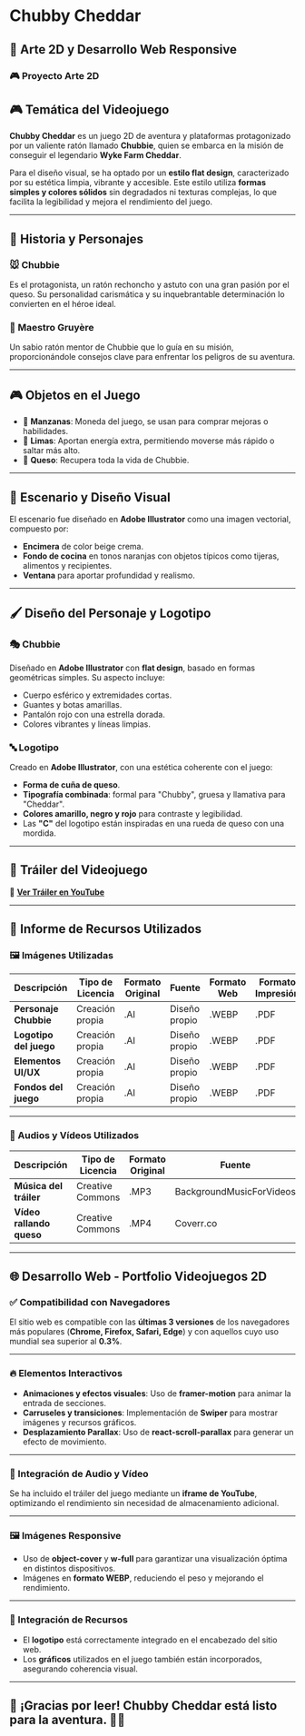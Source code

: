 # Chubby Cheddar  

## 🎨 Arte 2D y Desarrollo Web Responsive  

### 🎮 Proyecto Arte 2D  

## 🎮 Temática del Videojuego  

**Chubby Cheddar** es un juego 2D de aventura y plataformas protagonizado por un valiente ratón llamado **Chubbie**, quien se embarca en la misión de conseguir el legendario **Wyke Farm Cheddar**.  

Para el diseño visual, se ha optado por un **estilo flat design**, caracterizado por su estética limpia, vibrante y accesible. Este estilo utiliza **formas simples y colores sólidos** sin degradados ni texturas complejas, lo que facilita la legibilidad y mejora el rendimiento del juego.  

---

## 📖 Historia y Personajes  

### 🐭 Chubbie  
Es el protagonista, un ratón rechoncho y astuto con una gran pasión por el queso. Su personalidad carismática y su inquebrantable determinación lo convierten en el héroe ideal.  

### 🧀 Maestro Gruyère  
Un sabio ratón mentor de Chubbie que lo guía en su misión, proporcionándole consejos clave para enfrentar los peligros de su aventura.  

---

## 🎮 Objetos en el Juego  

- 🍏 **Manzanas**: Moneda del juego, se usan para comprar mejoras o habilidades.  
- 🍋 **Limas**: Aportan energía extra, permitiendo moverse más rápido o saltar más alto.  
- 🧀 **Queso**: Recupera toda la vida de Chubbie.  

---

## 🎨 Escenario y Diseño Visual  

El escenario fue diseñado en **Adobe Illustrator** como una imagen vectorial, compuesto por:  

- **Encimera** de color beige crema.  
- **Fondo de cocina** en tonos naranjas con objetos típicos como tijeras, alimentos y recipientes.  
- **Ventana** para aportar profundidad y realismo.  

---

## 🖌️ Diseño del Personaje y Logotipo  

### 🎭 Chubbie  
Diseñado en **Adobe Illustrator** con **flat design**, basado en formas geométricas simples. Su aspecto incluye:  

- Cuerpo esférico y extremidades cortas.  
- Guantes y botas amarillas.  
- Pantalón rojo con una estrella dorada.  
- Colores vibrantes y líneas limpias.  

### 🔤 Logotipo  
Creado en **Adobe Illustrator**, con una estética coherente con el juego:  

- **Forma de cuña de queso**.  
- **Tipografía combinada**: formal para "Chubby", gruesa y llamativa para "Cheddar".  
- **Colores amarillo, negro y rojo** para contraste y legibilidad.  
- Las **"C"** del logotipo están inspiradas en una rueda de queso con una mordida.  

---

## 🎥 Tráiler del Videojuego  

🔗 **[Ver Tráiler en YouTube](#)**  

---

## 📑 Informe de Recursos Utilizados  

### 🖼️ Imágenes Utilizadas  

| **Descripción**            | **Tipo de Licencia** | **Formato Original** | **Fuente**       | **Formato Web** | **Formato Impresión** | **Software** |
|---------------------------|--------------------|--------------------|----------------|----------------|-----------------|------------|
| **Personaje Chubbie**      | Creación propia   | .AI               | Diseño propio  | .WEBP          | .PDF            | Illustrator |
| **Logotipo del juego**     | Creación propia   | .AI               | Diseño propio  | .WEBP          | .PDF            | Illustrator |
| **Elementos UI/UX**        | Creación propia   | .AI               | Diseño propio  | .WEBP          | .PDF            | Illustrator |
| **Fondos del juego**       | Creación propia   | .AI               | Diseño propio  | .WEBP          | .PDF            | Illustrator |

---

### 🎵 Audios y Vídeos Utilizados  

| **Descripción**               | **Tipo de Licencia** | **Formato Original** | **Fuente**                 | **Formato Salida** | **Códec** |
|------------------------------|--------------------|--------------------|-------------------------|----------------|---------|
| **Música del tráiler**       | Creative Commons  | .MP3              | BackgroundMusicForVideos | .MP3          | AAC     |
| **Vídeo rallando queso**     | Creative Commons  | .MP4              | Coverr.co                | .MP4          | H.264   |

---

## 🌐 Desarrollo Web - Portfolio Videojuegos 2D  

### ✅ Compatibilidad con Navegadores  
El sitio web es compatible con las **últimas 3 versiones** de los navegadores más populares (**Chrome, Firefox, Safari, Edge**) y con aquellos cuyo uso mundial sea superior al **0.3%**.  

---

### 🔥 Elementos Interactivos  

- **Animaciones y efectos visuales**: Uso de **framer-motion** para animar la entrada de secciones.  
- **Carruseles y transiciones**: Implementación de **Swiper** para mostrar imágenes y recursos gráficos.  
- **Desplazamiento Parallax**: Uso de **react-scroll-parallax** para generar un efecto de movimiento.  

---

### 🎵 Integración de Audio y Vídeo  

Se ha incluido el tráiler del juego mediante un **iframe de YouTube**, optimizando el rendimiento sin necesidad de almacenamiento adicional.  

---

### 🖼️ Imágenes Responsive  

- Uso de **object-cover** y **w-full** para garantizar una visualización óptima en distintos dispositivos.  
- Imágenes en **formato WEBP**, reduciendo el peso y mejorando el rendimiento.  

---

### 🔗 Integración de Recursos  

- El **logotipo** está correctamente integrado en el encabezado del sitio web.  
- Los **gráficos** utilizados en el juego también están incorporados, asegurando coherencia visual.  

---

## 🚀 ¡Gracias por leer! Chubby Cheddar está listo para la aventura. 🧀🐭  
